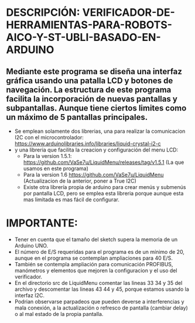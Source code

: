 # DESCRIPCIÓN: VERIFICADOR-DE-HERRAMIENTAS-PARA-ROBOTS-AICO-Y-ST-UBLI-BASADO-EN-ARDUINO
## Mediante este programa se diseña una interfaz gráfica usando una patalla LCD y botones de navegación. La estructura de este programa facilita la incorporación de nuevas pantallas y subpantallas. Aunque tiene ciertos limites como un máximo de 5 pantallas principales.
* Se emplean solamente dos librerias, una para realizar la comunicacion I2C con el microcontrolador: https://www.arduinolibraries.info/libraries/liquid-crystal-i2-c
* y una libreria que facilita la creacion y configuración del menu LCD: 
  * Para la version 1.5.1: https://github.com/VaSe7u/LiquidMenu/releases/tag/v1.5.1 (La que usamos en este programa)
  * Para la version 1.6 https://github.com/VaSe7u/LiquidMenu (Actualizacion de la anterior, poner a True I2C)
  * Existe otra librería propia de arduino para crear menús y submenús por pantalla LCD, pero se emplea esta libreria porque aunque esta mas limitada es mas fácil de configurar.
# IMPORTANTE:
* Tener en cuenta que el tamaño del sketch supera la memoria de un Arduino UNO.
* El número de E/S requeridas para el programa es de un mínimo de 20, aunque en el programa se contemplan ampliaciones para 40 E/S.
* También se contempla ampliación para comunicación PROFIBUS, manómetros y elementos que mejoren la configuracion y el uso del verificador.
* En el directorio src de LiquidMenu comentar las lineas 33 34 y 35 del archivo y descomentar las lineas 43 44 y 45, porque estamos usando la interfaz I2C.
* Podrian observarse parpadeos que pueden deverse a interferencias y mala conexión, a la actualización o refresco de pantalla (cambiar delay) o al mal estado de la propia pantalla.
